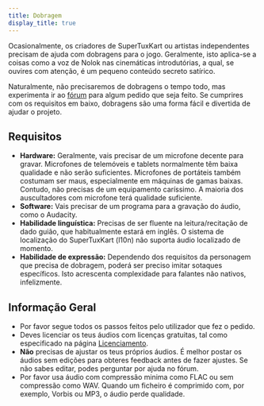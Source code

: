 ```yaml
---
title: Dobragem
display_title: true
---
```

Ocasionalmente, os criadores de SuperTuxKart ou artistas independentes precisam de ajuda com dobragens para o jogo. Geralmente, isto aplica-se a coisas como a voz de Nolok nas cinemáticas introdutórias, a qual, se ouvires com atenção, é um pequeno conteúdo secreto satírico.

Naturalmente, não precisaremos de dobragens o tempo todo, mas experimenta ir ao [fórum](https://forum.freegamedev.net/viewforum.php?f=16) para algum pedido que seja feito. Se cumprires com os requisitos em baixo, dobragens são uma forma fácil e divertida de ajudar o projeto.

## Requisitos

* **Hardware:** Geralmente, vais precisar de um microfone decente para gravar. Microfones de telemóveis e tablets normalmente têm baixa qualidade e não serão suficientes. Microfones de portáteis também costumam ser maus, especialmente em máquinas de gamas baixas. Contudo, não precisas de um equipamento caríssimo. A maioria dos auscultadores com microfone terá qualidade suficiente.
* **Software:** Vais precisar de um programa para a gravação do áudio, como o Audacity.
* **Habilidade linguística:** Precisas de ser fluente na leitura/recitação de dado guião, que habitualmente estará em inglês. O sistema de localização do SuperTuxKart (l10n) não suporta áudio localizado de momento.
* **Habilidade de expressão:** Dependendo dos requisitos da personagem que precisa de dobragem, poderá ser preciso imitar sotaques específicos. Isto acrescenta complexidade para falantes não nativos, infelizmente.

## Informação Geral

* Por favor segue todos os passos feitos pelo utilizador que fez o pedido.
* Deves licenciar os teus áudios com licenças gratuitas, tal como especificado na página [Licenciamento](Licensing).
* **Não** precisas de ajustar os teus próprios áudios. É melhor postar os áudios sem edições para obteres feedback antes de fazer ajustes. Se não sabes editar, podes perguntar por ajuda no fórum.
* Por favor usa áudio com compressão minima como FLAC ou sem compressão como WAV. Quando um ficheiro é comprimido com, por exemplo, Vorbis ou MP3, o áudio perde qualidade.
